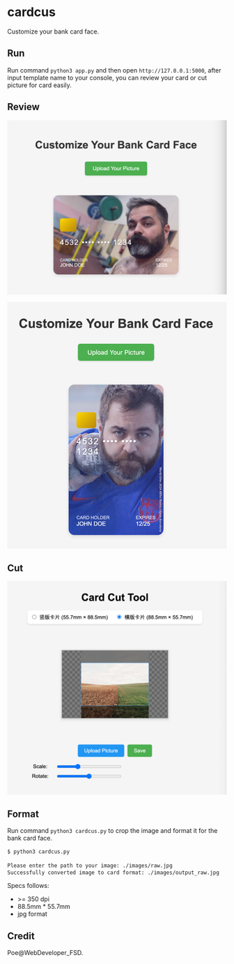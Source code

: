 # cardcus

Customize your bank card face.


## Run

Run command `python3 app.py` and then open `http://127.0.0.1:5000`, after input template name to your console, you can review your card or cut picture for card easily.


## Review

![](https://github.com/i0Ek3/cardcus/blob/main/images/horizon.jpg)

![](https://github.com/i0Ek3/cardcus/blob/main/images/vertical.jpg)


## Cut

![](https://github.com/i0Ek3/cardcus/blob/main/images/cux.jpg)


## Format

Run command `python3 cardcus.py` to crop the image and format it for the bank card face.

```Shell
$ python3 cardcus.py

Please enter the path to your image: ./images/raw.jpg
Successfully converted image to card format: ./images/output_raw.jpg
```

Specs follows:
- \>= 350 dpi
- 88.5mm \* 55.7mm
- jpg format


## Credit

Poe@WebDeveloper_FSD.
